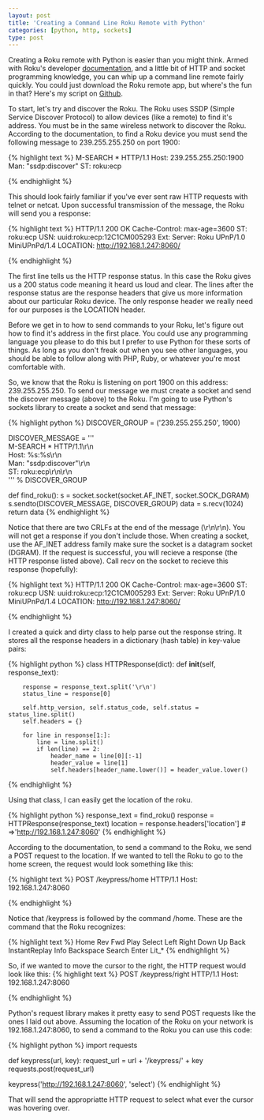 ```yaml
---
layout: post
title: 'Creating a Command Line Roku Remote with Python'
categories: [python, http, sockets]
type: post
---
```


Creating a Roku remote with Python is easier than you might think. Armed with Roku's
developer [documentation](http://sdkdocs.roku.com/display/sdkdoc/External+Control+Guide),
and a little bit of HTTP and socket programming knowledge, you can whip up a command
line remote fairly quickly. You could just download the Roku remote app, but
where's the fun in that? Here's my script on [Github](https://github.com/paulmouzas/roku-remote).

To start, let's try and discover the Roku. The Roku uses SSDP (Simple Service
Discover Protocol) to allow devices (like a remote) to find it's address. You
must be in the same wireless network to discover the Roku. According to the
documentation, to find a Roku device you must send
the following message to 239.255.255.250 on port 1900:

{% highlight text %}
M-SEARCH * HTTP/1.1
Host: 239.255.255.250:1900
Man: "ssdp:discover"
ST: roku:ecp 


{% endhighlight %}

This should look fairly familiar if you've ever sent raw HTTP requests with telnet
or netcat. Upon successful transmission of the message, the Roku will send you a response:

{% highlight text %}
HTTP/1.1 200 OK
Cache-Control: max-age=3600
ST: roku:ecp
USN: uuid:roku:ecp:12C1CM005293
Ext: 
Server: Roku UPnP/1.0 MiniUPnPd/1.4
LOCATION: http://192.168.1.247:8060/


{% endhighlight %}

The first line tells us the HTTP response status. In this case the Roku gives us
a 200 status code meaning it heard us
loud and clear. The lines after the response status are the response headers that give us more
information about our particular Roku device. The only response header we really
need for our purposes is the LOCATION header.

Before we get in to how to send commands to your Roku, let's figure out how to
find it's address in the first place. You could use any programming language
you please to do this but I prefer to use Python for these sorts of things. As
long as you don't freak out when you see other languages, you should be able
to follow along with PHP, Ruby, or whatever you're most comfortable with.

So, we know that the Roku is listening on port 1900 on this address:
239.255.255.250. To send our message we must create a socket and send the
discover message (above) to the Roku. I'm going to use Python's sockets library
to create a socket and send that message:

{% highlight python %}
DISCOVER_GROUP = ('239.255.255.250', 1900)

DISCOVER_MESSAGE = '''\
M-SEARCH * HTTP/1.1\r\n\
Host: %s:%s\r\n\
Man: "ssdp:discover"\r\n\
ST: roku:ecp\r\n\r\n\
''' % DISCOVER_GROUP

def find_roku():
    s = socket.socket(socket.AF_INET, socket.SOCK_DGRAM)
    s.sendto(DISCOVER_MESSAGE, DISCOVER_GROUP)
    data = s.recv(1024)
    return data
{% endhighlight %}

Notice that there are two CRLFs at the end of the message (\r\n\r\n). You will
not get a response if you don't include those. When creating a socket, use the
AF_INET address family make sure the socket is a datagram socket (DGRAM). If the
request is successful, you will recieve a response (the HTTP response listed above).
Call recv on the socket to recieve this response (hopefully):

{% highlight text %}
HTTP/1.1 200 OK
Cache-Control: max-age=3600
ST: roku:ecp
USN: uuid:roku:ecp:12C1CM005293
Ext: 
Server: Roku UPnP/1.0 MiniUPnPd/1.4
LOCATION: http://192.168.1.247:8060/


{% endhighlight %}

I created a quick and dirty class to help parse out the response string. It
stores all the response headers in a dictionary (hash table) in key-value pairs:

{% highlight python %}
class HTTPResponse(dict):
    def __init__(self, response_text):

        response = response_text.split('\r\n')
        status_line = response[0]

        self.http_version, self.status_code, self.status = status_line.split()
        self.headers = {}

        for line in response[1:]:
            line = line.split()
            if len(line) == 2:
                header_name = line[0][:-1]
                header_value = line[1]
                self.headers[header_name.lower()] = header_value.lower()
{% endhighlight %}

Using that class, I can easily get the location of the roku.

{% highlight python %}
response_text = find_roku()
response = HTTPResponse(response_text)
location = response.headers['location'] # =>'http://192.168.1.247:8060'
{% endhighlight %}

According to the documentation, to send a command to the Roku, we send a POST request to the location. If we
wanted to tell the Roku to go to the home screen, the request would look
something like this:

{% highlight text %}
POST /keypress/home HTTP/1.1
Host: 192.168.1.247:8060


{% endhighlight %}

Notice that /keypress is followed by the command /home. These are the command
that the Roku recognizes:

{% highlight text %}
Home
Rev
Fwd
Play
Select
Left
Right
Down
Up
Back
InstantReplay
Info
Backspace
Search
Enter
Lit_*
{% endhighlight %}

So, if we wanted to move the cursor to the right, the HTTP request would look
like this:
{% highlight text %}
POST /keypress/right HTTP/1.1
Host: 192.168.1.247:8060


{% endhighlight %}

Python's request library makes it pretty easy to send POST requests like the
ones I laid out above. Assuming the location of the Roku on your network is
192.168.1.247:8060, to send a command to the Roku you can use this code:

{% highlight python %}
import requests

def keypress(url, key):
    request_url = url + '/keypress/' + key
    requests.post(request_url)

keypress('http://192.168.1.247:8060', 'select')
{% endhighlight %}

That will send the appropriatte HTTP request to select what ever the cursor was
hovering over.
